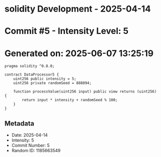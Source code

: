 ﻿# solidity Development - 2025-04-14
# Commit #5 - Intensity Level: 5
# Generated on: 2025-06-07 13:25:19
```solidity
pragma solidity ^0.8.0;

contract DataProcessor5 {
    uint256 public intensity = 5;
    uint256 private randomSeed = 888894;

    function processValue(uint256 input) public view returns (uint256) {
        return input * intensity + randomSeed % 100;
    }
}
```
## Metadata
- Date: 2025-04-14
- Intensity: 5
- Commit Number: 5
- Random ID: 1185663549
